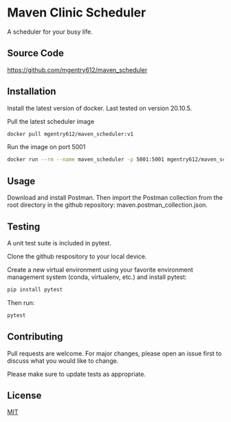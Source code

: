 # Maven Clinic Scheduler

A scheduler for your busy life.


## Source Code
https://github.com/mgentry612/maven_scheduler

## Installation

Install the latest version of docker. Last tested on version 20.10.5.

Pull the latest scheduler image

```bash
docker pull mgentry612/maven_scheduler:v1
```

Run the image on port 5001
```bash
docker run --rm --name maven_scheduler -p 5001:5001 mgentry612/maven_scheduler:v1
```

## Usage
Download and install Postman. Then import the Postman collection from the root directory in the github repository: maven.postman_collection.json.

## Testing
A unit test suite is included in pytest.

Clone the github respository to your local device.

Create a new virtual environment using your favorite environment management system (conda, virtualenv, etc.) and install pytest:
```bash
pip install pytest
```
Then run:
```bash
pytest
```

## Contributing
Pull requests are welcome. For major changes, please open an issue first to discuss what you would like to change.

Please make sure to update tests as appropriate.

## License
[MIT](https://choosealicense.com/licenses/mit/)
